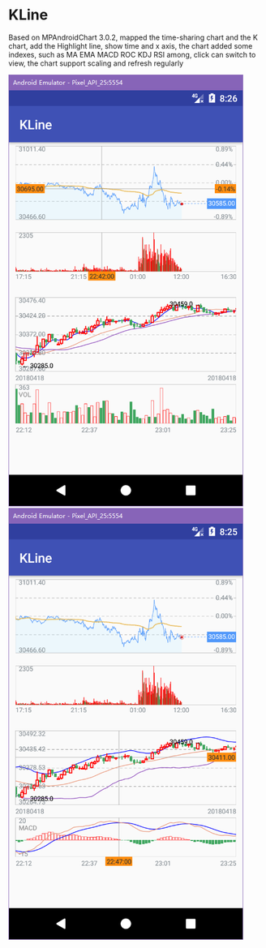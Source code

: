 # KLine
Based on MPAndroidChart 3.0.2, mapped the time-sharing chart and the K chart, add the Highlight line, show time and x axis, the chart added some indexes, such as MA EMA MACD ROC KDJ RSI among, click can switch to view, the chart support scaling and refresh regularly

![Image text](https://raw.githubusercontent.com/chlseeky/KLine/master/Screenshots/20180422162658.png)
![Image text](https://raw.githubusercontent.com/chlseeky/KLine/master/Screenshots/20180422162514.png)

<!-- 
Welcome to ask, also can add me QQ or WeChat
<img width="150" height="195" src="https://github.com/chlseeky/KLine/raw/master/Screenshots/IMG_4520.JPG"/>
<img width="150" height="205" src="https://github.com/chlseeky/KLine/raw/master/Screenshots/QQ%E5%9B%BE%E7%89%8720180422165520.jpg"/> 
->
